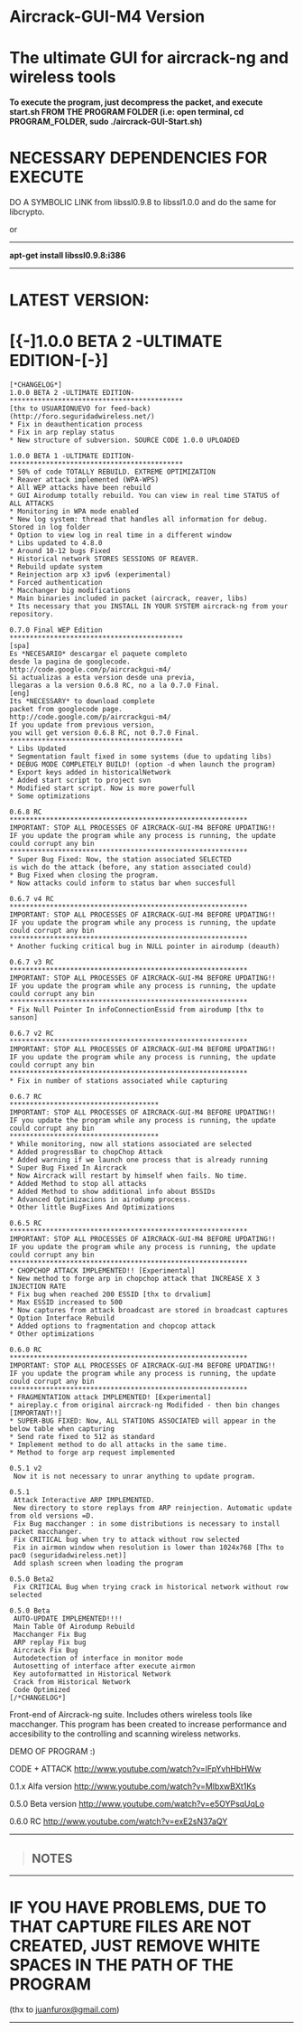 # Aircrack-GUI-M4 Version #
# The ultimate GUI for aircrack-ng and wireless tools #

**To execute the program, just decompress the packet, and execute start.sh FROM THE PROGRAM FOLDER (i.e: open terminal, cd PROGRAM\_FOLDER, sudo ./aircrack-GUI-Start.sh)**

# NECESSARY DEPENDENCIES FOR EXECUTE #

DO A SYMBOLIC LINK from libssl0.9.8 to libssl1.0.0 and do the same for libcrypto.

or


---

**apt-get install libssl0.9.8:i386**

---



# LATEST VERSION: #
# [{-]1.0.0 BETA 2  -ULTIMATE EDITION-[-}] #

```
[*CHANGELOG*]
1.0.0 BETA 2 -ULTIMATE EDITION-
*******************************************
[thx to USUARIONUEVO for feed-back) (http://foro.seguridadwireless.net/)
* Fix in deauthentication process
* Fix in arp replay status
* New structure of subversion. SOURCE CODE 1.0.0 UPLOADED

1.0.0 BETA 1 -ULTIMATE EDITION-
*******************************************
* 50% of code TOTALLY REBUILD. EXTREME OPTIMIZATION
* Reaver attack implemented (WPA-WPS)
* All WEP attacks have been rebuild
* GUI Airodump totally rebuild. You can view in real time STATUS of ALL ATTACKS
* Monitoring in WPA mode enabled
* New log system: thread that handles all information for debug. Stored in log folder
* Option to view log in real time in a different window
* Libs updated to 4.8.0
* Around 10-12 bugs Fixed
* Historical network STORES SESSIONS OF REAVER.
* Rebuild update system
* Reinjection arp x3 ipv6 (experimental)
* Forced authentication
* Macchanger big modifications
* Main binaries included in packet (aircrack, reaver, libs)
* Its necessary that you INSTALL IN YOUR SYSTEM aircrack-ng from your repository.

0.7.0 Final WEP Edition
*******************************************
[spa]
Es *NECESARIO* descargar el paquete completo
desde la pagina de googlecode.
http://code.google.com/p/aircrackgui-m4/
Si actualizas a esta version desde una previa,
llegaras a la version 0.6.8 RC, no a la 0.7.0 Final.
[eng]
Its *NECESSARY* to download complete
packet from googlecode page.
http://code.google.com/p/aircrackgui-m4/
If you update from previous version,
you will get version 0.6.8 RC, not 0.7.0 Final.
*******************************************
* Libs Updated
* Segmentation fault fixed in some systems (due to updating libs)
* DEBUG MODE COMPLETELY BUILD! (option -d when launch the program)
* Export keys added in historicalNetwork
* Added start script to project svn
* Modified start script. Now is more powerfull
* Some optimizations

0.6.8 RC
***********************************************************
IMPORTANT: STOP ALL PROCESSES OF AIRCRACK-GUI-M4 BEFORE UPDATING!!
IF you update the program while any process is running, the update
could corrupt any bin
***********************************************************
* Super Bug Fixed: Now, the station associated SELECTED
is wich do the attack (before, any station associated could)
* Bug Fixed when closing the program.
* Now attacks could inform to status bar when succesfull

0.6.7 v4 RC
***********************************************************
IMPORTANT: STOP ALL PROCESSES OF AIRCRACK-GUI-M4 BEFORE UPDATING!!
IF you update the program while any process is running, the update
could corrupt any bin
***********************************************************
* Another fucking critical bug in NULL pointer in airodump (deauth)

0.6.7 v3 RC
***********************************************************
IMPORTANT: STOP ALL PROCESSES OF AIRCRACK-GUI-M4 BEFORE UPDATING!!
IF you update the program while any process is running, the update
could corrupt any bin
***********************************************************
* Fix Null Pointer In infoConnectionEssid from airodump [thx to sanson]

0.6.7 v2 RC
***********************************************************
IMPORTANT: STOP ALL PROCESSES OF AIRCRACK-GUI-M4 BEFORE UPDATING!!
IF you update the program while any process is running, the update
could corrupt any bin
***********************************************************
* Fix in number of stations associated while capturing

0.6.7 RC
*************************************
IMPORTANT: STOP ALL PROCESSES OF AIRCRACK-GUI-M4 BEFORE UPDATING!!
IF you update the program while any process is running, the update
could corrupt any bin
*************************************
* While monitoring, now all stations associated are selected
* Added progressBar to chopChop Attack
* Added warning if we launch one process that is already running
* Super Bug Fixed In Aircrack
* Now Aircrack will restart by himself when fails. No time.
* Added Method to stop all attacks
* Added Method to show additional info about BSSIDs
* Advanced Optimizacions in airodump process.
* Other little BugFixes And Optimizations

0.6.5 RC
***********************************************************
IMPORTANT: STOP ALL PROCESSES OF AIRCRACK-GUI-M4 BEFORE UPDATING!!
IF you update the program while any process is running, the update
could corrupt any bin
***********************************************************
* CHOPCHOP ATTACK IMPLEMENTED!! [Experimental]
* New method to forge arp in chopchop attack that INCREASE X 3 INJECTION RATE
* Fix bug when reached 200 ESSID [thx to drvalium]
* Max ESSID increased to 500
* Now captures from attack broadcast are stored in broadcast captures
* Option Interface Rebuild
* Added options to fragmentation and chopcop attack
* Other optimizations

0.6.0 RC
***********************************************************
IMPORTANT: STOP ALL PROCESSES OF AIRCRACK-GUI-M4 BEFORE UPDATING!!
IF you update the program while any process is running, the update
could corrupt any bin
***********************************************************
* FRAGMENTATION attack IMPLEMENTED! [Experimental]
* aireplay.c from original aircrack-ng Modifided - then bin changes [IMPORTANT!!]
* SUPER-BUG FIXED: Now, ALL STATIONS ASSOCIATED will appear in the below table when capturing
* Send rate fixed to 512 as standard
* Implement method to do all attacks in the same time.
* Method to forge arp request implemented

0.5.1 v2
 Now it is not necessary to unrar anything to update program.

0.5.1
 Attack Interactive ARP IMPLEMENTED.
 New directory to store replays from ARP reinjection. Automatic update from old versions =D.
 Fix Bug macchanger : in some distributions is necessary to install packet macchanger.
 Fix CRITICAL bug when try to attack without row selected
 Fix in airmon window when resolution is lower than 1024x768 [Thx to pac0 (seguridadwireless.net)]
 Add splash screen when loading the program

0.5.0 Beta2
 Fix CRITICAL Bug when trying crack in historical network without row selected

0.5.0 Beta
 AUTO-UPDATE IMPLEMENTED!!!!
 Main Table Of Airodump Rebuild
 Macchanger Fix Bug
 ARP replay Fix bug
 Aircrack Fix Bug
 Autodetection of interface in monitor mode
 Autosetting of interface after execute airmon
 Key autoformatted in Historical Network
 Crack from Historical Network
 Code Optimized
[/*CHANGELOG*]
```


Front-end of Aircrack-ng suite. Includes others wireless tools like macchanger.
This program has been created to increase performance and accesibility to the controlling and scanning wireless networks.

DEMO OF PROGRAM :)

CODE + ATTACK http://www.youtube.com/watch?v=lFpYvhHbHWw

0.1.x Alfa version http://www.youtube.com/watch?v=MIbxwBXt1Ks

0.5.0 Beta version http://www.youtube.com/watch?v=e5OYPsqUqLo

0.6.0 RC http://www.youtube.com/watch?v=exE2sN37aQY


---

> ## NOTES ##

---


# IF YOU HAVE PROBLEMS, DUE TO THAT CAPTURE FILES ARE NOT CREATED, JUST REMOVE WHITE SPACES IN THE PATH OF THE PROGRAM #
(thx to juanfurox@gmail.com)


---
